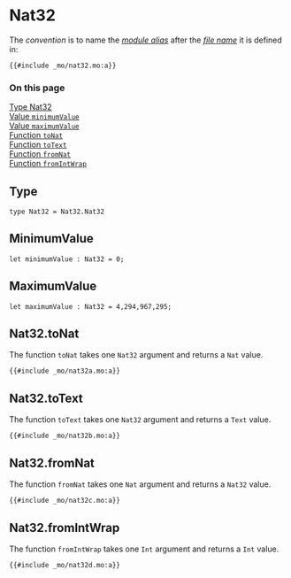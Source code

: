 # Nat32

The _convention_ is to name the [_module alias_](/common-programming-concepts/modules.html#imports) after the [_file name_](/common-programming-concepts/modules.html#imports) it is defined in:

```motoko
{{#include _mo/nat32.mo:a}}
```

### On this page

[Type Nat32](#type)  
[Value `minimumValue`](#minimumvalue)  
[Value `maximumValue`](#maximumvalue)  
[Function `toNat`](#nat32tonat)  
[Function `toText`](#nat32totext)  
[Function `fromNat`](#nat32fromnat)  
[Function `fromIntWrap`](#nat32fromintwrap)

## Type

```motoko
type Nat32 = Nat32.Nat32
```

## MinimumValue

```motoko
let minimumValue : Nat32 = 0;

```

## MaximumValue

```motoko
let maximumValue : Nat32 = 4,294,967,295;

```

## Nat32.toNat

The function `toNat` takes one `Nat32` argument and returns a `Nat` value.

```motoko, run
{{#include _mo/nat32a.mo:a}}
```

## Nat32.toText

The function `toText` takes one `Nat32` argument and returns a `Text` value.

```motoko, run
{{#include _mo/nat32b.mo:a}}
```

## Nat32.fromNat

The function `fromNat` takes one `Nat` argument and returns a `Nat32` value.

```motoko, run
{{#include _mo/nat32c.mo:a}}
```

## Nat32.fromIntWrap

The function `fromIntWrap` takes one `Int` argument and returns a `Int` value.

```motoko, run
{{#include _mo/nat32d.mo:a}}
```
